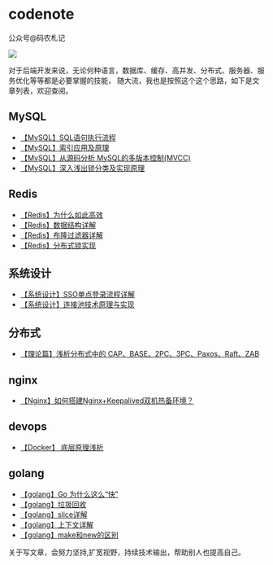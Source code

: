 # codenote

公众号@码农札记

![](https://merlinfeng-1251215150.cos.ap-nanjing.myqcloud.com/img/code_note_1.png)

对于后端开发来说，无论何种语言，数据库、缓存、高并发、分布式、服务器、服务优化等等都是必要掌握的技能，
随大流，我也是按照这个这个思路，如下是文章列表，欢迎查阅。

## MySQL

* [【MySQL】SQL语句执行流程](https://mp.weixin.qq.com/s/Frxo9XufL-geoht_pSQ2aw)
* [【MySQL】索引应用及原理](https://mp.weixin.qq.com/s/h5LaLB6BCkl3fqZfsuB1Aw)
* [【MySQL】从源码分析 MySQL的多版本控制(MVCC)](https://mp.weixin.qq.com/s/yWpFX-OUXlfZpiDz4GjVUw)
* [【MySQL】深入浅出锁分类及实现原理](https://mp.weixin.qq.com/s/noH6HhBFyP3xFxoWeHfECQ)

## Redis
* [【Redis】为什么如此高效](https://mp.weixin.qq.com/s/9RrboS4VTKUjb7B146eIbA)
* [【Redis】数据结构详解](https://mp.weixin.qq.com/s/JAYDK_0SnQqO9JZ-v_sFjg)
* [【Redis】布隆过滤器详解](https://mp.weixin.qq.com/s/aLg66ZTH4ivdWBwFwUb3LA)
* [【Redis】分布式锁实现](https://mp.weixin.qq.com/s/lPyhEQYrzvja9vB4tQClQg)

## 系统设计
* [【系统设计】SSO单点登录流程详解](https://mp.weixin.qq.com/s/JpTljzsSH1LfwpJegr18JA)
* [【系统设计】连接池技术原理与实现](https://mp.weixin.qq.com/s/0gA7KJ8QDRIZ_uy6l3l2sg)

## 分布式
* [【理论篇】浅析分布式中的 CAP、BASE、2PC、3PC、Paxos、Raft、ZAB](https://mp.weixin.qq.com/s/D_nYSERTfGG3VSmDQqTQSA)

## nginx
* [【Nginx】如何搭建Nginx+Keepalived双机热备环境？](https://mp.weixin.qq.com/s/XP0J6tctQGiDAe6fUhxcNQ)

## devops
* [【Docker】 底层原理浅析](https://mp.weixin.qq.com/s/c_6oSSJ9x6DgvlyzRrPb2A)

## golang
* [【golang】Go 为什么这么“快”](--)
* [【golang】垃圾回收](https://mp.weixin.qq.com/s/NNUdFEctLxOkw6mW61WUZQ)
* [【golang】slice详解](https://mp.weixin.qq.com/s/8-W62rvlAfAkHD5szLp7Lg)
* [【golang】上下文详解](https://mp.weixin.qq.com/s/gC2ANm-6blsI6wreZhNgUA)
* [【golang】make和new的区别](https://mp.weixin.qq.com/s/_9qvJ1zESzp3vPXJoP4SOw)

关于写文章，会努力坚持,扩宽视野，持续技术输出，帮助别人也提高自己。
